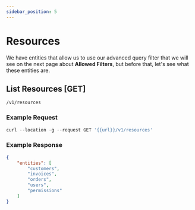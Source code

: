 ```yaml
---
sidebar_position: 5
---
```


# Resources

We have entities that allow us to use our advanced query filter that we will see on the next page about **Allowed Filters**, but before that, let's see what these entities are.

## List Resources [GET]

`/v1/resources`

### Example Request

```javascript
curl --location -g --request GET '{{url}}/v1/resources'
```

### Example Response

```json
{
    "entities": [
        "customers",
        "invoices",
        "orders",
        "users",
        "permissions"
    ]
}
```
